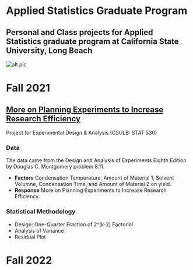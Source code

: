 # Applied Statistics Graduate Program
Personal and Class projects for Applied Statistics graduate program at California State University, Long Beach
---

![alt pic](https://www.csulb.edu/sites/default/files/groups/marketing-communications/zoombks/zoombackgrounds_16.jpg)

# Fall 2021 
## [More on Planning Experiments to Increase Research Efficiency](https://github.com/OKcomputer626/Applied_Statistics_Grad_Projects/tree/main/More%20on%20Planning%20Experiments%20to%20Increase%20Research%20Efficiency)
Project for Experimental Design & Analysis (CSULB: STAT 530)
### Data
The data came from the Design and Analysis of Experiments Eighth Edition by Douglas C. Montgomery problem 8.11.
* **Factors** Condensation Temperature, Amount of Material 1, Solvent Volumne, Condensation Time, and Amount of Material 2 on yield.
* **Response** More on Planning Experiments to Increase Research Efficiency.
### Statistical Methodology
* Design: One-Quarter Fraction of 2^(k-2) Factorial
* Analysis of Variance
* Residual Plot

# Fall 2022
